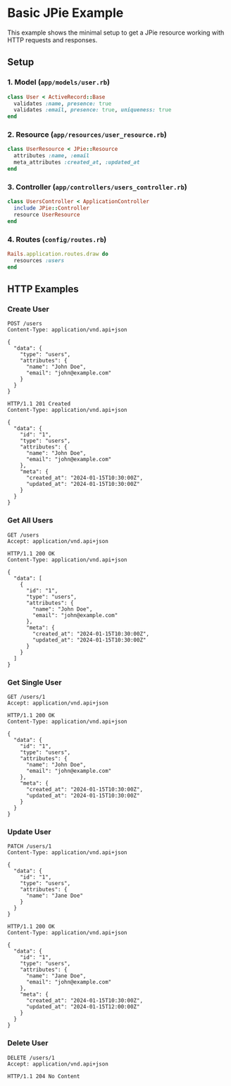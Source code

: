# Basic JPie Example

This example shows the minimal setup to get a JPie resource working with HTTP requests and responses.

## Setup

### 1. Model (`app/models/user.rb`)
```ruby
class User < ActiveRecord::Base
  validates :name, presence: true
  validates :email, presence: true, uniqueness: true
end
```

### 2. Resource (`app/resources/user_resource.rb`)
```ruby
class UserResource < JPie::Resource
  attributes :name, :email
  meta_attributes :created_at, :updated_at
end
```

### 3. Controller (`app/controllers/users_controller.rb`)
```ruby
class UsersController < ApplicationController
  include JPie::Controller
  resource UserResource
end
```

### 4. Routes (`config/routes.rb`)
```ruby
Rails.application.routes.draw do
  resources :users
end
```

## HTTP Examples

### Create User
```http
POST /users
Content-Type: application/vnd.api+json

{
  "data": {
    "type": "users",
    "attributes": {
      "name": "John Doe",
      "email": "john@example.com"
    }
  }
}

HTTP/1.1 201 Created
Content-Type: application/vnd.api+json

{
  "data": {
    "id": "1",
    "type": "users",
    "attributes": {
      "name": "John Doe",
      "email": "john@example.com"
    },
    "meta": {
      "created_at": "2024-01-15T10:30:00Z",
      "updated_at": "2024-01-15T10:30:00Z"
    }
  }
}
```

### Get All Users
```http
GET /users
Accept: application/vnd.api+json

HTTP/1.1 200 OK
Content-Type: application/vnd.api+json

{
  "data": [
    {
      "id": "1",
      "type": "users",
      "attributes": {
        "name": "John Doe",
        "email": "john@example.com"
      },
      "meta": {
        "created_at": "2024-01-15T10:30:00Z",
        "updated_at": "2024-01-15T10:30:00Z"
      }
    }
  ]
}
```

### Get Single User
```http
GET /users/1
Accept: application/vnd.api+json

HTTP/1.1 200 OK
Content-Type: application/vnd.api+json

{
  "data": {
    "id": "1",
    "type": "users",
    "attributes": {
      "name": "John Doe",
      "email": "john@example.com"
    },
    "meta": {
      "created_at": "2024-01-15T10:30:00Z",
      "updated_at": "2024-01-15T10:30:00Z"
    }
  }
}
```

### Update User
```http
PATCH /users/1
Content-Type: application/vnd.api+json

{
  "data": {
    "id": "1",
    "type": "users",
    "attributes": {
      "name": "Jane Doe"
    }
  }
}

HTTP/1.1 200 OK
Content-Type: application/vnd.api+json

{
  "data": {
    "id": "1",
    "type": "users",
    "attributes": {
      "name": "Jane Doe",
      "email": "john@example.com"
    },
    "meta": {
      "created_at": "2024-01-15T10:30:00Z",
      "updated_at": "2024-01-15T12:00:00Z"
    }
  }
}
```

### Delete User
```http
DELETE /users/1
Accept: application/vnd.api+json

HTTP/1.1 204 No Content
``` 